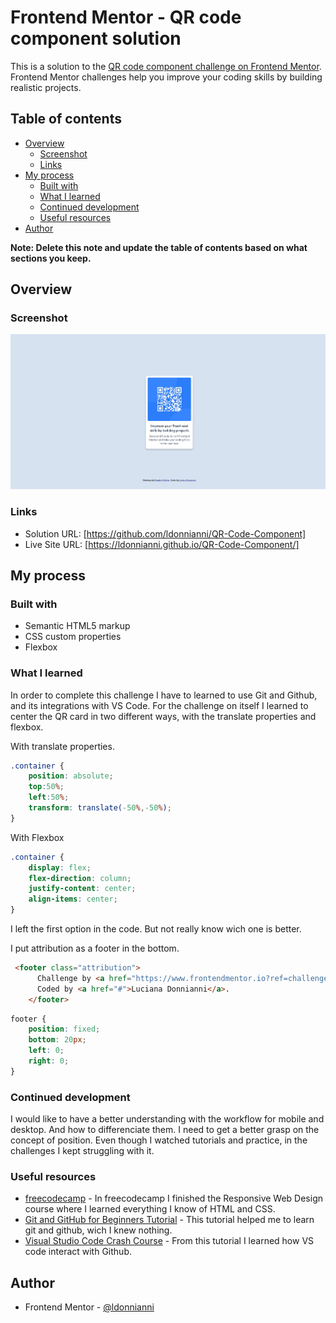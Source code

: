 # Frontend Mentor - QR code component solution

This is a solution to the [QR code component challenge on Frontend Mentor](https://www.frontendmentor.io/challenges/qr-code-component-iux_sIO_H). Frontend Mentor challenges help you improve your coding skills by building realistic projects. 

## Table of contents

- [Overview](#overview)
  - [Screenshot](#screenshot)
  - [Links](#links)
- [My process](#my-process)
  - [Built with](#built-with)
  - [What I learned](#what-i-learned)
  - [Continued development](#continued-development)
  - [Useful resources](#useful-resources)
- [Author](#author)

**Note: Delete this note and update the table of contents based on what sections you keep.**

## Overview

### Screenshot

![](./screenshot.jpg)


### Links

- Solution URL: [https://github.com/ldonnianni/QR-Code-Component]
- Live Site URL: [https://ldonnianni.github.io/QR-Code-Component/]

## My process

### Built with

- Semantic HTML5 markup
- CSS custom properties
- Flexbox


### What I learned

In order to complete this challenge I have to learned to use Git and Github, and its integrations with VS Code.
For the challenge on itself I learned to center the QR card in two different ways, with the translate properties and flexbox.

With translate properties.

```css
.container {
    position: absolute;
    top:50%;
    left:50%;
    transform: translate(-50%,-50%);
}
```

With Flexbox 

```css
.container {
    display: flex;
    flex-direction: column;
    justify-content: center;
    align-items: center;
}
```

I left the first option in the code. But not really know wich one is better.

I put attribution as a footer in the bottom.

```html
 <footer class="attribution">
      Challenge by <a href="https://www.frontendmentor.io?ref=challenge" target="_blank">Frontend Mentor</a>. 
      Coded by <a href="#">Luciana Donnianni</a>.
    </footer>
```

```css
footer {
    position: fixed;
    bottom: 20px;
    left: 0;
    right: 0;
}
```


### Continued development

I would like to have a better understanding with the workflow for mobile and desktop. And how to differenciate them.
I need to get a better grasp on the concept of position. Even though I watched tutorials and practice, in the challenges I kept struggling with it.



### Useful resources

- [freecodecamp](https://www.freecodecamp.org/) - In freecodecamp I finished the Responsive Web Design course where I learned everything I know of HTML and CSS.
- [Git and GitHub for Beginners Tutorial](https://www.youtube.com/watch?v=tRZGeaHPoaw&ab_channel=KevinStratvert) - This tutorial helped me to learn git and github, wich I knew nothing.
- [Visual Studio Code Crash Course](https://www.youtube.com/watch?v=WPqXP_kLzpo&ab_channel=freeCodeCamp.org) - From this tutorial I learned how VS code interact with Github.


## Author

- Frontend Mentor - [@ldonnianni](https://www.frontendmentor.io/profile/ldonnianni)



